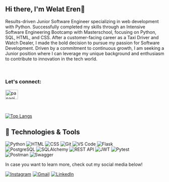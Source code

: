 ## Hi there, I'm Welat Eren👋

Results-driven Junior Software Engineer specializing in web development with Python. Successfully completed my skills through an Intensive Software Engineering Bootcamp with Masterschool, focusing on Python, SQL, HTML, and CSS. After a customer-facing career as a Taxi Driver and Watch Dealer, I made the bold decision to pursue my passion for Software Development. Driven by a commitment to continuous growth, I am seeking a Junior position where I can leverage my unique background and enthusiasm to contribute to innovation in the tech world.


<br>

<h3>Let's connect:</h3>
<p>
<a href="https://www.linkedin.com/in/welateren/" target="blank"><img align="center" src="https://raw.githubusercontent.com/rahuldkjain/github-profile-readme-generator/master/src/images/icons/Social/linked-in-alt.svg" alt="panagiotis papadopoulos" height="30" width="40" /></a>
</p>

<br>

[![Top Langs](https://github-readme-stats.vercel.app/api/top-langs/?username=Welat-e&layout=compact)](https://github.com/Welat-E/github-readme-stats)


## 🔧 Technologies & Tools

![Python](https://img.shields.io/badge/Python-3776AB?style=for-the-badge&logo=python&logoColor=white)
![HTML](https://img.shields.io/badge/HTML-E34F26?style=for-the-badge&logo=html5&logoColor=white)
![CSS](https://img.shields.io/badge/CSS-1572B6?style=for-the-badge&logo=css3&logoColor=white)
![Git](https://img.shields.io/badge/Git-F05032?style=for-the-badge&logo=git&logoColor=white)
![VS Code](https://img.shields.io/badge/VS%20Code-007ACC?style=for-the-badge&logo=visual-studio-code&logoColor=white)
![Flask](https://img.shields.io/badge/Flask-000000?style=for-the-badge&logo=flask&logoColor=white)
<br>
![PostgreSQL](https://img.shields.io/badge/PostgreSQL-336791?style=for-the-badge&logo=postgresql&logoColor=white)
![SQLAlchemy](https://img.shields.io/badge/SQLAlchemy-CC0000?style=for-the-badge&logo=python&logoColor=white)
![REST API](https://img.shields.io/badge/REST-02569B?style=for-the-badge&logo=rest&logoColor=white)
![JWT](https://img.shields.io/badge/JWT-000000?style=for-the-badge&logo=json-web-tokens&logoColor=white)
![Pytest](https://img.shields.io/badge/Pytest-0A9EDC?style=for-the-badge&logo=pytest&logoColor=white)
<br>
![Postman](https://img.shields.io/badge/Postman-FF6C37?style=for-the-badge&logo=postman&logoColor=white)
![Swagger](https://img.shields.io/badge/Swagger-85EA2D?style=for-the-badge&logo=swagger&logoColor=white)




In case you want to learn more, check out my social media below!


<div style="display: flex; gap: 5px; align-items: center;">
  <a href="https://www.instagram.com/welat__e/" target="_blank">
    <img alt="Instagram" src="https://img.shields.io/badge/Instagram-%23E4405F.svg?style=for-the-badge&logo=Instagram&logoColor=white" />
  </a>
  <a href="mailto:welaterenug@gmail.com" target="_blank">
    <img alt="Gmail" src="https://img.shields.io/badge/Gmail-EA4335?logo=gmail&logoColor=white&style=for-the-badge" />
  </a>
  <a href="https://www.linkedin.com/in/welateren/" target="_blank">
    <img alt="LinkedIn" src="https://img.shields.io/badge/linkedin-%230077B5.svg?style=for-the-badge&logo=linkedin&logoColor=white" />
  </a>
</div>




